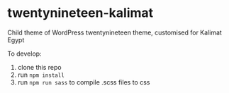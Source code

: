 # twentynineteen-kalimat
Child theme of WordPress twentynineteen theme, customised for Kalimat Egypt

To develop:
1. clone this repo
1. run `npm install`
1. run `npm run sass` to compile .scss files to css
